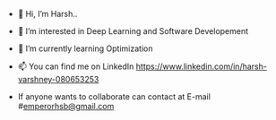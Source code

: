 - 👋 Hi, I’m Harsh..
- 👀 I’m interested in Deep Learning and Software Developement
- 🌱 I’m currently learning Optimization
- 📫 You can find me on LinkedIn https://www.linkedin.com/in/harsh-varshney-080653253

- If anyone wants to collaborate can contact at E-mail #emperorhsb@gmail.com


<!---
HHHHHVarshney/HHHHHVarshney is a ✨ special ✨ repository because its `README.md` (this file) appears on your GitHub profile.
You can click the Preview link to take a look at your changes.
--->
